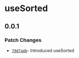 # useSorted

## 0.0.1

### Patch Changes

- [`79d7a4b`](https://github.com/changeelog/react-hooks/commit/79d7a4b4db7209539b55389b87cd66a357a29862)- Introduced useSorted
